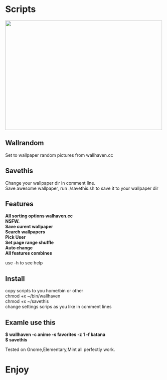 # Scripts

 <img src="https://i.imgur.com/AaqJs42.jpg" width="500" height="350">

<h2>Wallrandom</h2>

Set to wallpaper random pictures from wallhaven.cc <br>

<h2>Savethis</h2>

Change your wallpaper dir in comment line.<br>
Save awesome wallpaper, run ./savethis.sh to save it to your wallpaper dir

<h2>Features</h2>

<b>All sorting options walhaven.cc <br>
NSFW. <br>
Save curent wallpaper <br>
Search wallpapers <br>
Pick User<br>
Set page range shuffle<br>
Auto change <br>
All features combines<br></b>

use -h to see help

<h2>Install</h2>


copy scripts to you home/bin or other <br>
chmod +x ~/bin/wallhaven<br>
chmod +x ~/savethis<br>
change settings scrips as you like in comment lines<br>

<h2>Examle use this</h2>

<b>$ wallhaven -c anime -s favorites -z 1 -f katana <br>
$ savethis </b> <br>

Tested on Gnome,Elementary,Mint all perfectly work.

<h1>Enjoy</h1>
